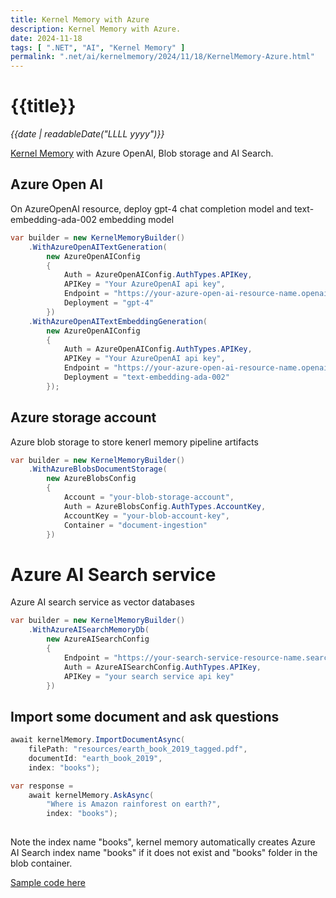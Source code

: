 ```yaml
---
title: Kernel Memory with Azure
description: Kernel Memory with Azure.
date: 2024-11-18
tags: [ ".NET", "AI", "Kernel Memory" ]
permalink: ".net/ai/kernelmemory/2024/11/18/KernelMemory-Azure.html"
---
```


# {{title}}

*{{date | readableDate("LLLL yyyy")}}*

[Kernel Memory](https://github.com/microsoft/kernel-memory) with Azure OpenAI,
Blob storage and AI Search.

## Azure Open AI
On AzureOpenAI resource, deploy gpt-4 chat completion model and text-embedding-ada-002 embedding model
```csharp
var builder = new KernelMemoryBuilder()
    .WithAzureOpenAITextGeneration(
        new AzureOpenAIConfig
        {
            Auth = AzureOpenAIConfig.AuthTypes.APIKey,
            APIKey = "Your AzureOpenAI api key",
            Endpoint = "https://your-azure-open-ai-resource-name.openai.azure.com",
            Deployment = "gpt-4"
        })
    .WithAzureOpenAITextEmbeddingGeneration(
        new AzureOpenAIConfig
        {
            Auth = AzureOpenAIConfig.AuthTypes.APIKey,
            APIKey = "Your AzureOpenAI api key",
            Endpoint = "https://your-azure-open-ai-resource-name.openai.azure.com",
            Deployment = "text-embedding-ada-002"
        });
```

## Azure storage account 
Azure blob storage to store kenerl memory pipeline artifacts
```csharp
var builder = new KernelMemoryBuilder()
    .WithAzureBlobsDocumentStorage(
        new AzureBlobsConfig
        {
            Account = "your-blob-storage-account",
            Auth = AzureBlobsConfig.AuthTypes.AccountKey,
            AccountKey = "your-blob-account-key",
            Container = "document-ingestion"
        })
```

# Azure AI Search service
Azure AI search service as vector databases
```csharp
var builder = new KernelMemoryBuilder()
    .WithAzureAISearchMemoryDb(
        new AzureAISearchConfig
        {
            Endpoint = "https://your-search-service-resource-name.search.windows.net",
            Auth = AzureAISearchConfig.AuthTypes.APIKey,
            APIKey = "your search service api key"
        })
```

## Import some document and ask questions
```csharp
await kernelMemory.ImportDocumentAsync(
    filePath: "resources/earth_book_2019_tagged.pdf",
    documentId: "earth_book_2019",
    index: "books");

var response =
    await kernelMemory.AskAsync(
        "Where is Amazon rainforest on earth?", 
        index: "books");    
   
```
Note the index name "books", kernel memory automatically creates Azure AI Search index name "books" if it does not exist and "books" folder in the blob container.

[Sample code here](https://github.com/StormHub/stormhub/tree/main/resources/2024-11-18/ConsoleApp)




